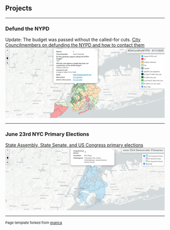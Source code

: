 ## Projects

---

### Defund the NYPD 

Update: The budget was passed without the called-for cuts. [City Councilmembers on defunding the NYPD and how to contact them](https://miranda-adams.github.io/defund-nypd/)
<img src="images/defund_preview.PNG?raw=true"/>


---

### June 23rd NYC Primary Elections

[State Assembly, State Senate, and US Congress primary elections](https://miranda-adams.github.io/primary-map/)
<img src="images/primary_preview.PNG?raw=true"/>


---

<p style="font-size:11px">Page template forked from <a href="https://github.com/evanca/quick-portfolio">evanca</a></p>
<!-- Remove above link if you don't want to attibute -->
